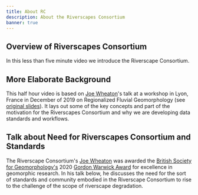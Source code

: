```yaml
---
title: About RC
description: About the Riverscapes Consortium
banner: true
---
```


## Overview of Riverscapes Consortium

In this less than five minute video we introduce the Riverscape Consortium.

<Youtube embedId="mfyhjVfECf4" />

## More Elaborate Background

This half hour video is based on [Joe Wheaton](http://joewheaton.org)'s talk at a workshop in Lyon, France in December of 2019 on Regionalized Fluvial Geomorphology (see [original slides](https://www.researchgate.net/publication/338225952_Riverscapes_Consortium_to_Leverage_Advances_in_Other_Regions_in_your_Regionalization)). It lays out some of the key concepts and part of the motivation for the Riverscapes Consortium and why we are developing data standards and workflows.

<Youtube embedId="OetscVdkr2I" />

## Talk about Need for Riverscapes Consortium and Standards

The Riverscape Consortium's [Joe Wheaton](http://joewheaton.org) was awarded the [British Society for Geomorphology's](https://twitter.com/BSG_Geomorph) 2020 [Gordon Warwick Award](https://www.geomorphology.org.uk/awards) for excellence in geomorphic research. In his talk below,  he discusses the need for the sort of standards and community embodied in the Riverscape Consortium to rise to the challenge of the scope of riverscape degradation.

<Youtube embedId="EaLN3wZ6cM8" />
